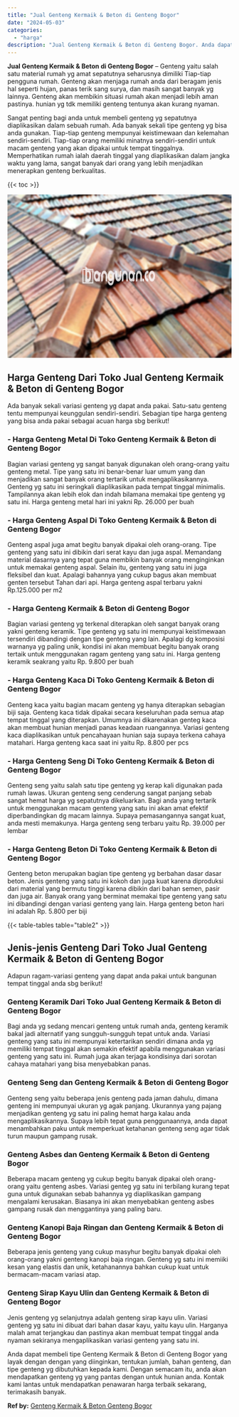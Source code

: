 ```yaml
---
title: "Jual Genteng Kermaik & Beton di Genteng Bogor"
date: "2024-05-03"
categories: 
  - "harga"
description: "Jual Genteng Kermaik & Beton di Genteng Bogor. Anda dapat membeli tipe Genteng Kermaik & Beton di Genteng Bogor yang layak dengan dengan yang diinginkan, ten..."
---
```


**Jual Genteng Kermaik & Beton di Genteng Bogor** – Genteng yaitu salah satu material rumah yg amat sepatutnya seharusnya dimiliki Tiap-tiap pengguna rumah. Genteng akan menjaga rumah anda dari beragam jenis hal seperti hujan, panas terik sang surya, dan masih sangat banyak yg lainnya. Genteng akan membikin situasi rumah akan menjadi lebih aman pastinya. hunian yg tdk memiliki genteng tentunya akan kurang nyaman.

Sangat penting bagi anda untuk membeli genteng yg sepatutnya diaplikasikan dalam sebuah rumah. Ada banyak sekali tipe genteng yg bisa anda gunakan. Tiap-tiap genteng mempunyai keistimewaan dan kelemahan sendiri-sendiri. Tiap-tiap orang memiliki minatnya sendiri-sendiri untuk macam genteng yang akan dipakai untuk tempat tinggalnya. Memperhatikan rumah ialah daerah tinggal yang diaplikasikan dalam jangka waktu yang lama, sangat banyak dari orang yang lebih menjadikan menerapkan genteng berkualitas.

{{< toc >}}

![Jual Genteng Kermaik & Beton di Genteng Bogor](/images/genteng-minimalis-murah28.png)

## Harga Genteng Dari Toko Jual Genteng Kermaik & Beton di Genteng Bogor

Ada banyak sekali variasi genteng yg dapat anda pakai. Satu-satu genteng tentu mempunyai keunggulan sendiri-sendiri. Sebagian tipe harga genteng yang bisa anda pakai sebagai acuan harga sbg berikut!

### \- Harga Genteng Metal Di Toko Genteng Kermaik & Beton di Genteng Bogor

Bagian variasi genteng yg sangat banyak digunakan oleh orang-orang yaitu genteng metal. Tipe yang satu ini benar-benar luar umum yang dan menjadikan sangat banyak orang tertarik untuk mengaplikasikannya. Genteng yg satu ini seringkali diaplikasikan pada tempat tinggal minimalis. Tampilannya akan lebih elok dan indah bilamana memakai tipe genteng yg satu ini. Harga genteng metal hari ini yakni Rp. 26.000 per buah

### \- Harga Genteng Aspal Di Toko Genteng Kermaik & Beton di Genteng Bogor

Genteng aspal juga amat begitu banyak dipakai oleh orang-orang. Tipe genteng yang satu ini dibikin dari serat kayu dan juga aspal. Memandang material dasarnya yang tepat guna membikin banyak orang menginginkan untuk memakai genteng aspal. Selain itu, genteng yang satu ini juga fleksibel dan kuat. Apalagi bahannya yang cukup bagus akan membuat genten tersebut Tahan dari api. Harga genteng aspal terbaru yakni Rp.125.000 per m2

### \- Harga Genteng Kermaik & Beton di Genteng Bogor

Bagian variasi genteng yg terkenal diterapkan oleh sangat banyak orang yakni genteng keramik. Tipe genteng yg satu ini mempunyai keistimewaan tersendiri dibandingi dengan tipe genteng yang lain. Apalagi dg komposisi warnanya yg paling unik, kondisi ini akan membuat begitu banyak orang tertaik untuk menggunakan ragam genteng yang satu ini. Harga genteng keramik seakrang yaitu Rp. 9.800 per buah

### \- Harga Genteng Kaca Di Toko Genteng Kermaik & Beton di Genteng Bogor

Genteng kaca yaitu bagian macam genteng yg hanya diterapkan sebagian biji saja. Genteng kaca tidak dipakai secara keseluruhan pada semua atap tempat tinggal yang diterapkan. Umumnya ini dikarenakan genteg kaca akan membuat hunian menjadi panas keadaan ruangannya. Variasi genteng kaca diaplikasikan untuk pencahayaan hunian saja supaya terkena cahaya matahari. Harga genteng kaca saat ini yaitu Rp. 8.800 per pcs

### \- Harga Genteng Seng Di Toko Genteng Kermaik & Beton di Genteng Bogor

Genteng seng yaitu salah satu tipe genteng yg kerap kali digunakan pada rumah lawas. Ukuran genteng seng cenderung sangat panjang sebab sangat hemat harga yg sepatutnya dikeluarkan. Bagi anda yang tertarik untuk menggunakan macam genteng yang satu ini akan amat efektif diperbandingkan dg macam lainnya. Supaya pemasangannya sangat kuat, anda mesti memakunya. Harga genteng seng terbaru yaitu Rp. 39.000 per lembar

### \- Harga Genteng Beton Di Toko Genteng Kermaik & Beton di Genteng Bogor

Genteng beton merupakan bagian tipe genteng yg berbahan dasar dasar beton. Jenis genteng yang satu ini kokoh dan juga kuat karena diproduksi dari material yang bermutu tinggi karena dibikin dari bahan semen, pasir dan juga air. Banyak orang yang berminat memakai tipe genteng yang satu ini dibandingi dengan variasi genteng yang lain. Harga genteng beton hari ini adalah Rp. 5.800 per biji

{{< table-tables table="table2" >}}

## Jenis-jenis Genteng Dari Toko Jual Genteng Kermaik & Beton di Genteng Bogor

Adapun ragam-variasi genteng yang dapat anda pakai untuk bangunan tempat tinggal anda sbg berikut!

### Genteng Keramik Dari Toko Jual Genteng Kermaik & Beton di Genteng Bogor

Bagi anda yg sedang mencari genteng untuk rumah anda, genteng keramik bakal jadi alternatif yang sungguh-sungguh tepat untuk anda. Variasi genteng yang satu ini mempunyai ketertarikan sendiri dimana anda yg memiliki tempat tinggal akan semakin efektif apabila menggunakan variasi genteng yang satu ini. Rumah juga akan terjaga kondisinya dari sorotan cahaya matahari yang bisa menyebabkan panas.

### Genteng Seng dan Genteng Kermaik & Beton di Genteng Bogor

Genteng seng yaitu beberapa jenis genteng pada jaman dahulu, dimana genteng ini mempunyai ukuran yg agak panjang. Ukurannya yang pajang menjadikan genteng yg satu ini paling hemat harga kalau anda mengaplikasikannya. Supaya lebih tepat guna penggunaannya, anda dapat menambahkan paku untuk memperkuat ketahanan genteng seng agar tidak turun maupun gampang rusak.

### Genteng Asbes dan Genteng Kermaik & Beton di Genteng Bogor

Beberapa macam genteng yg cukup begitu banyak dipakai oleh orang-orang yaitu genteng asbes. Variasi genteg yg satu ini terbilang kurang tepat guna untuk digunakan sebab bahannya yg diaplikasikan gampang mengalami kerusakan. Biasanya ini akan menyebabkan genteng asbes gampang rusak dan menggantinya yang paling baru.

### Genteng Kanopi Baja Ringan dan Genteng Kermaik & Beton di Genteng Bogor

Beberapa jenis genteng yang cukup masyhur begitu banyak dipakai oleh orang-orang yakni genteng kanopi baja ringan. Genteng yg satu ini memiiki kesan yang elastis dan unik, ketahanannya bahkan cukup kuat untuk bermacam-macam variasi atap.

### Genteng Sirap Kayu Ulin dan Genteng Kermaik & Beton di Genteng Bogor

Jenis genteng yg selanjutnya adalah genteng sirap kayu ulin. Variasi genteng yg satu ini dibuat dari bahan dasar kayu, yaitu kayu ulin. Harganya malah amat terjangkau dan pastinya akan membuat tempat tinggal anda nyaman sekiranya mengaplikasikan variasi genteng yang satu ini.

Anda dapat membeli tipe Genteng Kermaik & Beton di Genteng Bogor yang layak dengan dengan yang diinginkan, tentukan jumlah, bahan genteng, dan tipe genteng yg dibutuhkan kepada kami. Dengan semacam itu, anda akan mendapatkan genteng yg yang pantas dengan untuk hunian anda. Kontak kami lantas untuk mendapatkan penawaran harga terbaik sekarang, terimakasih banyak.

**Ref by:**  [Genteng Kermaik & Beton  Genteng Bogor](https://id.wikipedia.org/wiki/Genteng)
